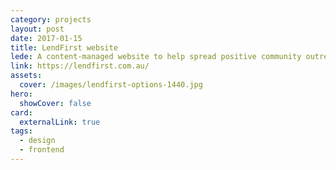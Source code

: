 ```yaml
---
category: projects
layout: post
date: 2017-01-15
title: LendFirst website
lede: A content-managed website to help spread positive community outreach news.
link: https://lendfirst.com.au/
assets: 
  cover: /images/lendfirst-options-1440.jpg
hero:
  showCover: false
card:
  externalLink: true
tags: 
  - design
  - frontend
---
```


<Media src="/images/lendfirst-options-1440.jpg" />

<PostButton link="https://lendfirst.com.au/" label="Visit Lendfirst" />

<script>
import Media from "../../src/components/Media";
import PostButton from "../../src/components/PostButton";
export default {
  components: {
    Media,
    PostButton
  }
}
</script>
